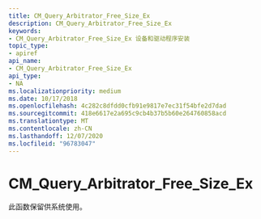 ```yaml
---
title: CM_Query_Arbitrator_Free_Size_Ex
description: CM_Query_Arbitrator_Free_Size_Ex
keywords:
- CM_Query_Arbitrator_Free_Size_Ex 设备和驱动程序安装
topic_type:
- apiref
api_name:
- CM_Query_Arbitrator_Free_Size_Ex
api_type:
- NA
ms.localizationpriority: medium
ms.date: 10/17/2018
ms.openlocfilehash: 4c282c8dfdd0cfb91e9817e7ec31f54bfe2d7dad
ms.sourcegitcommit: 418e6617e2a695c9cb4b37b5b60e264760858acd
ms.translationtype: MT
ms.contentlocale: zh-CN
ms.lasthandoff: 12/07/2020
ms.locfileid: "96783047"
---
```

# <a name="cm_query_arbitrator_free_size_ex"></a>CM_Query_Arbitrator_Free_Size_Ex

此函数保留供系统使用。
